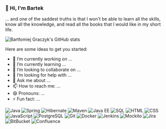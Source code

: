 ### 👋 Hi, I'm Bartek

... and one of the saddest truths is that I won't be able to learn all the skills, know all the knowledge, and read all the books that I would like in my short life.

![Bartłomiej Graczyk's GitHub stats](https://github-readme-stats.vercel.app/api?username=bartlomiejgraczyk&show_icons=true&theme=onedark&hide_border=true&include_all_commits=true&count_private=true&hide_rank=true&hide_title=true)


Here are some ideas to get you started:

- 🔭 I’m currently working on ...
- 🌱 I’m currently learning ...
- 👯 I’m looking to collaborate on ...
- 🤔 I’m looking for help with ...
- 💬 Ask me about ...
- 📫 How to reach me: ...
- 😄 Pronouns: ...
- ⚡ Fun fact: ...

<img alt="Java" src="https://img.shields.io/badge/-Java-yellow?style=for-the-badge&logo=java&logoColor=white" />
<img alt="Spring" src="https://img.shields.io/badge/-Spring-green?style=for-the-badge&logo=spring&logoColor=white" />
<img alt="Hibernate" src="https://img.shields.io/badge/-Hibernate-bcae79?style=for-the-badge&logo=hibernate&logoColor=white" />
<img alt="Maven" src="https://img.shields.io/badge/-Maven-2f93df?style=for-the-badge&logo=apache-maven&logoColor=white" />
<img alt="Java EE" src="https://img.shields.io/badge/-Java%20EE-feb322?style=for-the-badge&logo=java&logoColor=white" />
<img alt="SQL" src="https://img.shields.io/badge/-SQL-0072c6?style=for-the-badge&logo=databricks&logoColor=white" />
<img alt="HTML" src="https://img.shields.io/badge/-HTML-f16528?style=for-the-badge&logo=html5&logoColor=white" />
<img alt="CSS" src="https://img.shields.io/badge/-CSS-2a65f1?style=for-the-badge&logo=css3&logoColor=white" />
<img alt="JavaScript" src="https://img.shields.io/badge/-JavaScript-fade34?style=for-the-badge&logo=javascript&logoColor=white" />
<img alt="PostgreSQL" src="https://img.shields.io/badge/-PostgreSQL-336791?style=for-the-badge&logo=postgresql&logoColor=white" />
<img alt="Git" src="https://img.shields.io/badge/-Git-f05033?style=for-the-badge&logo=git&logoColor=white" />
<img alt="Docker" src="https://img.shields.io/badge/-Docker-2496ed?style=for-the-badge&logo=docker&logoColor=white" />
<img alt="Jenkins" src="https://img.shields.io/badge/-Jenkins-c33624?style=for-the-badge&logo=jenkins&logoColor=white" />
<img alt="Mockito" src="https://img.shields.io/badge/-Mockito-6fa418?style=for-the-badge&logo=mockito&logoColor=white" />
<img alt="Jira" src="https://img.shields.io/badge/-Jira-2684ff?style=for-the-badge&logo=jira&logoColor=white" />
<img alt="BitBucket" src="https://img.shields.io/badge/-BitBucket-0052cc?style=for-the-badge&logo=BitBucket&logoColor=white" />
<img alt="Confluence" src="https://img.shields.io/badge/-Confluence-253858?style=for-the-badge&logo=Confluence&logoColor=white" />
